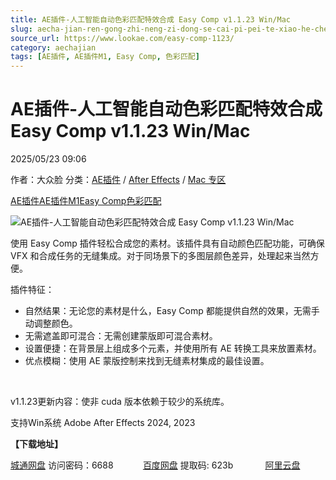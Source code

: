 ```yaml
---
title: AE插件-人工智能自动色彩匹配特效合成 Easy Comp v1.1.23 Win/Mac
slug: aecha-jian-ren-gong-zhi-neng-zi-dong-se-cai-pi-pei-te-xiao-he-cheng-easy-comp-v1-1-23-win-mac
source_url: https://www.lookae.com/easy-comp-1123/
category: aechajian
tags: [AE插件, AE插件M1, Easy Comp, 色彩匹配]
---
```

# AE插件-人工智能自动色彩匹配特效合成 Easy Comp v1.1.23 Win/Mac

2025/05/23 09:06

作者：大众脸
分类：[AE插件](https://www.lookae.com/after-effects/aechajian/) / [After Effects](https://www.lookae.com/after-effects/) / [Mac 专区](https://www.lookae.com/mac-osx/)

[AE插件](https://www.lookae.com/tag/ae%e6%8f%92%e4%bb%b6/)[AE插件M1](https://www.lookae.com/tag/aem1/)[Easy Comp](https://www.lookae.com/tag/easy-comp/)[色彩匹配](https://www.lookae.com/tag/%e8%89%b2%e5%bd%a9%e5%8c%b9%e9%85%8d/)

![AE插件-人工智能自动色彩匹配特效合成 Easy Comp v1.1.23 Win/Mac](https://www.lookae.com/wp-content/uploads/2024/08/Easy-Comp.jpg "AE插件-人工智能自动色彩匹配特效合成 Easy Comp v1.1.23 Win/Mac-LookAE.com")

使用 Easy Comp 插件轻松合成您的素材。该插件具有自动颜色匹配功能，可确保 VFX 和合成任务的无缝集成。对于同场景下的多图层颜色差异，处理起来当然方便。

插件特征：

* 自然结果：无论您的素材是什么，Easy Comp 都能提供自然的效果，无需手动调整颜色。
* 无需遮盖即可混合：无需创建蒙版即可混合素材。
* 设置便捷：在背景层上组成多个元素，并使用所有 AE 转换工具来放置素材。
* 优点模糊：使用 AE 蒙版控制来找到无缝素材集成的最佳设置。

[﻿](https://cloud.video.taobao.com/play/u/null/p/1/e/6/t/1/477017272770.mp4)

v1.1.23更新内容：使非 cuda 版本依赖于较少的系统库。

支持Win系统 Adobe After Effects 2024, 2023

**【下载地址】**

[城通网盘](https://url70.ctfile.com/f/2827370-1506897247-9d6e3c?p=4431) 访问密码：6688            [百度网盘](https://pan.baidu.com/s/1eMV9ZbotT0usTtwSijsJ3A?pwd=623b) 提取码: 623b             [阿里云盘](https://www.alipan.com/s/RLrRCyjivk5)
